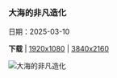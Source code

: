 ### 大海的非凡造化

日期：2025-03-10

**下载**  |  [1920x1080](https://cn.bing.com/th?id=OHR.NusaPenida_ZH-CN4934656933_1920x1080.jpg)  |  [3840x2160](https://cn.bing.com/th?id=OHR.NusaPenida_ZH-CN4934656933_UHD.jpg)

![大海的非凡造化](https://cn.bing.com/th?id=OHR.NusaPenida_ZH-CN4934656933_1920x1080.jpg "努沙佩尼达岛的破碎海滩, 巴厘岛, 印度尼西亚 (© joakimbkk/Getty Images)")

